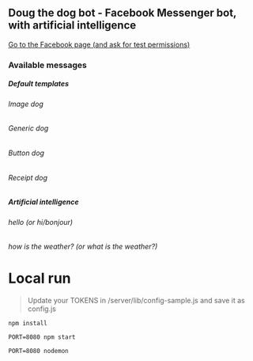 ## Doug the dog bot - Facebook Messenger bot, with artificial intelligence

[Go to the Facebook page (and ask for test permissions)](https://www.facebook.com/dougthedogbot/)


### Available messages

##### Default templates
###### Image dog
###### Generic dog
###### Button dog
###### Receipt dog

##### Artificial intelligence
###### hello (or hi/bonjour)
###### how is the weather? (or what is the weather?)

# Local run

> Update your TOKENS in /server/lib/config-sample.js and save it as config.js

```
npm install
```
```
PORT=8080 npm start
```
```
PORT=8080 nodemon
```
